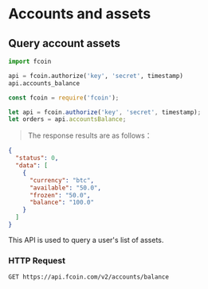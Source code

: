 # Accounts and assets

## Query account assets

```python
import fcoin

api = fcoin.authorize('key', 'secret', timestamp)
api.accounts_balance
```

```javascript
const fcoin = require('fcoin');

let api = fcoin.authorize('key', 'secret', timestamp);
let orders = api.accountsBalance;
```

> The response results are as follows：

```json
{
  "status": 0,
  "data": [
    {
      "currency": "btc",
      "available": "50.0",
      "frozen": "50.0",
      "balance": "100.0"
    }
  ]
}
```

This API is used to query a user's list of assets.

### HTTP Request

`GET https://api.fcoin.com/v2/accounts/balance`
